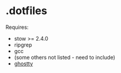 # .dotfiles

Requires:
- stow >= 2.4.0
- ripgrep
- gcc
- (some others not listed - need to include)
- [ghostty](https://github.com/mkasberg/ghostty-ubuntu)
